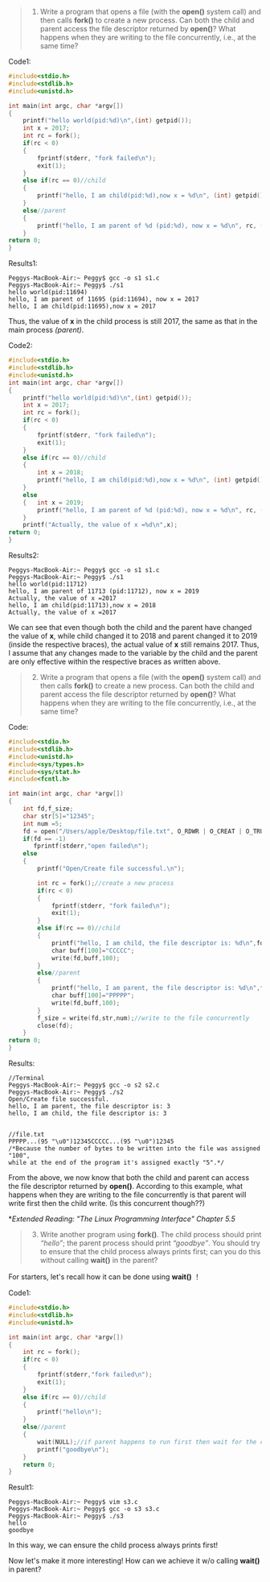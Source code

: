 
>1. Write a program that opens a file (with the **open()** system call) and then calls **fork()** to create a new process. Can both the child and parent access the file descriptor returned by **open()**? What happens when they are writing to the file concurrently, i.e., at the same time?


Code1:
```c
#include<stdio.h>
#include<stdlib.h>
#include<unistd.h>

int main(int argc, char *argv[])
{
    printf("hello world(pid:%d)\n",(int) getpid());
    int x = 2017;
    int rc = fork();
    if(rc < 0)
    {
        fprintf(stderr, "fork failed\n");
        exit(1);
    }
    else if(rc == 0)//child
    {
        printf("hello, I am child(pid:%d),now x = %d\n", (int) getpid(),x);
    }
    else//parent
    {
        printf("hello, I am parent of %d (pid:%d), now x = %d\n", rc, (int) getpid(),x);
    }
return 0;
}
```
Results1:
```
Peggys-MacBook-Air:~ Peggy$ gcc -o s1 s1.c
Peggys-MacBook-Air:~ Peggy$ ./s1
hello world(pid:11694)
hello, I am parent of 11695 (pid:11694), now x = 2017
hello, I am child(pid:11695),now x = 2017
```
Thus, the value of **x** in the child process is still 2017, the same as that in the main process *(parent)*.

Code2:
```c
#include<stdio.h>
#include<stdlib.h>
#include<unistd.h>
int main(int argc, char *argv[])
{
    printf("hello world(pid:%d)\n",(int) getpid());
    int x = 2017;
    int rc = fork();
    if(rc < 0)
    {
        fprintf(stderr, "fork failed\n");
        exit(1);
    }
    else if(rc == 0)//child
    {
        int x = 2018;
        printf("hello, I am child(pid:%d),now x = %d\n", (int) getpid(),x);
    }
    else
    {   int x = 2019;
        printf("hello, I am parent of %d (pid:%d), now x = %d\n", rc, (int) getpid(),x);
    }
    printf("Actually, the value of x =%d\n",x);
return 0;
}

```
Results2:
```
Peggys-MacBook-Air:~ Peggy$ gcc -o s1 s1.c
Peggys-MacBook-Air:~ Peggy$ ./s1
hello world(pid:11712)
hello, I am parent of 11713 (pid:11712), now x = 2019
Actually, the value of x =2017
hello, I am child(pid:11713),now x = 2018
Actually, the value of x =2017
```
We can see that even though both the child and the parent have changed the value of **x**, while child changed it to 2018 and parent changed it to 2019 (inside the respective braces), the actual value of **x** still remains 2017. Thus, I assume that any changes made to the variable by the child and the parent are only effective within the respective braces as written above.

>2. Write a program that opens a file (with the **open()** system call) and then calls **fork()** to create a new process. Can both the child and parent access the file descriptor returned by **open()**? What happens when they are writing to the file concurrently, i.e., at the same time?


Code:
```c
#include<stdio.h>
#include<stdlib.h>
#include<unistd.h>
#include<sys/types.h>
#include<sys/stat.h>
#include<fcntl.h>

int main(int argc, char *argv[])
{
    int fd,f_size;
    char str[5]="12345";
    int num =5;
    fd = open("/Users/apple/Desktop/file.txt", O_RDWR | O_CREAT | O_TRUNC, S_IRUSR | S_IWUSR);
    if(fd == -1)
       fprintf(stderr,"open failed\n");
    else
    {
        printf("Open/Create file successful.\n");

        int rc = fork();//create a new process
        if(rc < 0)
        {
            fprintf(stderr, "fork failed\n");
            exit(1);
        }
        else if(rc == 0)//child
        {
            printf("hello, I am child, the file descriptor is: %d\n",fd);//child tried to access fd
            char buff[100]="CCCCC";
            write(fd,buff,100);
        }
        else//parent
        {
            printf("hello, I am parent, the file descriptor is: %d\n",fd);//parent tried to access fd
            char buff[100]="PPPPP";
            write(fd,buff,100);
        }
        f_size = write(fd,str,num);//write to the file concurrently
        close(fd);
    }
return 0;
}

```
Results:
```
//Terminal
Peggys-MacBook-Air:~ Peggy$ gcc -o s2 s2.c
Peggys-MacBook-Air:~ Peggy$ ./s2
Open/Create file successful.
hello, I am parent, the file descriptor is: 3
hello, I am child, the file descriptor is: 3


//file.txt
PPPPP...(95 "\u0")12345CCCCC...(95 "\u0")12345  
/*Because the number of bytes to be written into the file was assigned "100", 
while at the end of the program it's assigned exactly "5".*/
```
From the above, we now know that both the child and parent can access the file descriptor returned by **open()**.
According to this example, what happens when they are writing to the file concurrently is that parent will write first then the child write. (Is this concurrent though??)

**Extended Reading: "The Linux Programming Interface" Chapter 5.5*

>3. Write another program using **fork()**. The child process should print *“hello”*; the parent process should print *“goodbye”*. You should try to ensure that the child process always prints first; can you do this without calling **wait()** in the parent?

For starters, let's recall how it can be done using **wait()** ！

Code1:
```c
#include<stdio.h>
#include<stdlib.h>
#include<unistd.h>

int main(int argc, char *argv[])
{
    int rc = fork();
    if(rc < 0)
    {
        fprintf(stderr,"fork failed\n");
        exit(1);
    }
    else if(rc == 0)//child
    {
        printf("hello\n");
    }
    else//parent
    {
        wait(NULL);//if parent happens to run first then wait for the child
        printf("goodbye\n");
    }
    return 0;
}

```
Result1:
```
Peggys-MacBook-Air:~ Peggy$ vim s3.c
Peggys-MacBook-Air:~ Peggy$ gcc -o s3 s3.c
Peggys-MacBook-Air:~ Peggy$ ./s3
hello
goodbye
```
In this way, we can ensure the child process always prints first!

Now let's make it more interesting! How can we achieve it w/o calling **wait()** in parent?

